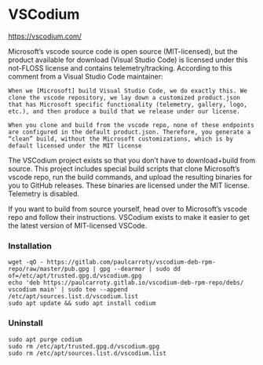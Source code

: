 # VSCodium
https://vscodium.com/

Microsoft’s vscode source code is open source (MIT-licensed), but the product available for download (Visual Studio Code) is licensed under this not-FLOSS license and contains telemetry/tracking. According to this comment from a Visual Studio Code maintainer:

    When we [Microsoft] build Visual Studio Code, we do exactly this. We clone the vscode repository, we lay down a customized product.json that has Microsoft specific functionality (telemetry, gallery, logo, etc.), and then produce a build that we release under our license.

    When you clone and build from the vscode repo, none of these endpoints are configured in the default product.json. Therefore, you generate a “clean” build, without the Microsoft customizations, which is by default licensed under the MIT license

The VSCodium project exists so that you don’t have to download+build from source. This project includes special build scripts that clone Microsoft’s vscode repo, run the build commands, and upload the resulting binaries for you to GitHub releases. These binaries are licensed under the MIT license. Telemetry is disabled.

If you want to build from source yourself, head over to Microsoft’s vscode repo and follow their instructions. VSCodium exists to make it easier to get the latest version of MIT-licensed VSCode.

### Installation

```
wget -qO - https://gitlab.com/paulcarroty/vscodium-deb-rpm-repo/raw/master/pub.gpg | gpg --dearmor | sudo dd of=/etc/apt/trusted.gpg.d/vscodium.gpg 
echo 'deb https://paulcarroty.gitlab.io/vscodium-deb-rpm-repo/debs/ vscodium main' | sudo tee --append /etc/apt/sources.list.d/vscodium.list 
sudo apt update && sudo apt install codium 
```
### Uninstall
```
sudo apt purge codium
sudo rm /etc/apt/trusted.gpg.d/vscodium.gpg
sudo rm /etc/apt/sources.list.d/vscodium.list
```
